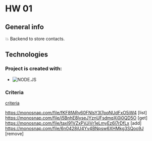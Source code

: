 # HW 01


## General info

:boom: Backend to store contacts.


## Technologies


### Project is created with:

- ![NODE.JS](https://badges.aleen42.com/src/node.svg)&nbsp;

 
### Criteria
[criteria](https://github.com/goitacademy/nodejs-homework/blob/master/homework-01/README.pl.md )


https://monosnap.com/file/fKF8fARy60FNlsY3l7pqNUdFxO5iW4 [list]
https://monosnap.com/file/j5BnhE8lyseJYznUFsdmqXj0i0QD5O [get]
https://monosnap.com/file/taxl91VZxPVJiVr1eLmyEz6l7rDfLx [add]
https://monosnap.com/file/6n0428iU4Yv4BNpsw6XHMkg3SQoo9J [remove]
